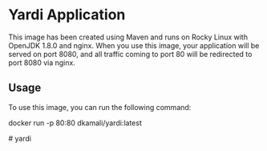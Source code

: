 # Yardi Application
This image has been created using Maven and runs on Rocky Linux with OpenJDK 1.8.0 and nginx. When you use this image, your application will be served on port 8080, and all traffic coming to port 80 will be redirected to port 8080 via nginx.

## Usage

To use this image, you can run the following command:

docker run -p 80:80 dkamali/yardi:latest

#   y a r d i  
 